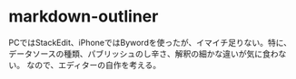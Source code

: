 # markdown-outliner
PCではStackEdit、iPhoneではBywordを使ったが、イマイチ足りない。特に、データソースの種類、パブリッシュのし辛さ、解釈の細かな違いが気に食わない。 なので、エディターの自作を考える。
